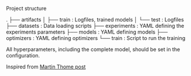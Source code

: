 Project structure

.
├── artifacts
│   ├── train : Logfiles, trained models
│   └── test  : Logfiles
├── datasets : Data loading scripts
├── experiments : YAML defining the experiments parameters
├── models : YAML defining models
├── optimizers : YAML defining optimizers
└── train : Script to run the training

All hyperparameters, including the complete model, should be set in the configuration.

Inspired from [Martin Thome post](https://martin-thoma.com/ml-best-practice/)
